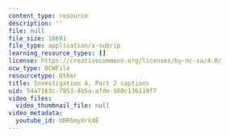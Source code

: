 ```yaml
---
content_type: resource
description: ''
file: null
file_size: 16691
file_type: application/x-subrip
learning_resource_types: []
license: https://creativecommons.org/licenses/by-nc-sa/4.0/
ocw_type: OCWFile
resourcetype: Other
title: Investigation 4, Part 2 captions
uid: 54a7163c-7853-4b5a-afde-580c136119f7
video_files:
  video_thumbnail_file: null
video_metadata:
  youtube_id: UBR5myXrk4E
---
```


